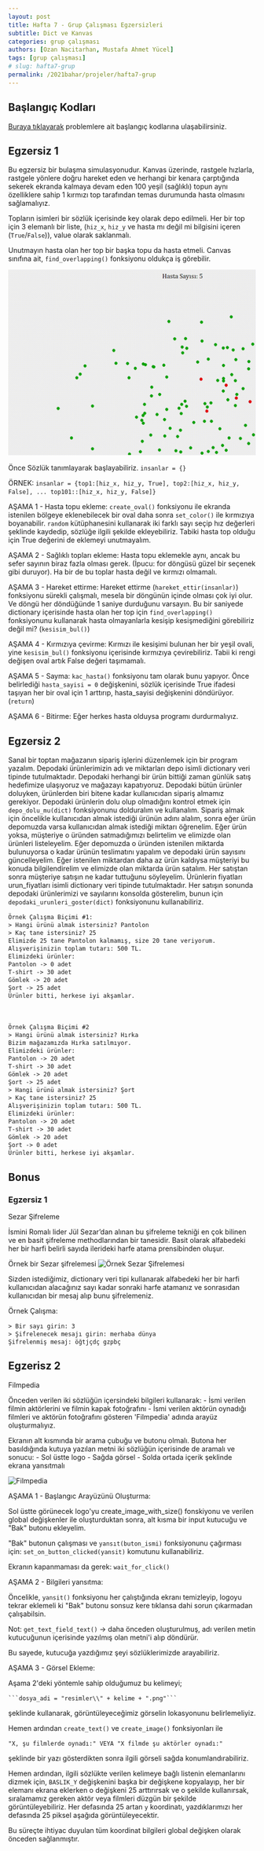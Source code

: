 ```yaml
---
layout: post
title: Hafta 7 - Grup Çalışması Egzersizleri
subtitle: Dict ve Kanvas
categories: grup çalışması
authors: [Ozan Nacitarhan, Mustafa Ahmet Yücel]
tags: [grup çalışması]
# slug: hafta7-grup
permalink: /2021bahar/projeler/hafta7-grup
---
```


## Başlangıç Kodları

[Buraya tıklayarak](https://drive.google.com/file/d/1uLWfRaJsG6yEXKs8fHYpOEAT4M3TIIFH/view?usp=sharing) problemlere ait başlangıç kodlarına ulaşabilirsiniz.


## Egzersiz 1

Bu egzersiz bir bulaşma simulasyonudur. Kanvas üzerinde, rastgele hızlarla, rastgele yönlere doğru hareket eden
ve herhangi bir kenara çarptığında sekerek ekranda kalmaya devam eden 100 yeşil (sağlıklı) topun aynı özelliklere
sahip 1 kırmızı top tarafından temas durumunda hasta olmasını sağlamalıyız.

Topların isimleri bir sözlük içerisinde key olarak depo edilmeli. Her bir top için 3 elemanlı bir liste, (```hiz_x```, ```hiz_y``` ve hasta mı değil mi bilgisini içeren (```True```/```False```)), value olarak saklanmalı.

Unutmayın hasta olan her top bir başka topu da hasta etmeli. Canvas sınıfına ait, ```find_overlapping()``` fonksiyonu oldukça iş görebilir.

![Hastalık Simulasyonu Animasyonu](infection.gif)

Önce Sözlük tanımlayarak başlayabiliriz. ```insanlar = {}```

ÖRNEK:
```insanlar = {top1:[hiz_x, hiz_y, True], top2:[hiz_x, hiz_y, False], ... top101::[hiz_x, hiz_y, False]}```

AŞAMA 1 - Hasta topu ekleme:
```create_oval()``` fonksiyonu ile ekranda istenilen bölgeye eklenebilecek bir oval daha sonra ```set_color()``` ile kırmızıya boyanabilir.
```random``` kütüphanesini kullanarak iki farklı sayı seçip hız değerleri şeklinde kaydedip, sözlüğe ilgili şekilde ekleyebiliriz.
Tabiki hasta top olduğu için True değerini de eklemeyi unutmayalım.

AŞAMA 2 - Sağlıklı topları ekleme:
Hasta topu eklemekle aynı, ancak bu sefer sayının biraz fazla olması gerek. (İpucu: for döngüsü güzel bir seçenek gibi duruyor).
Ha bir de bu toplar hasta değil ve kırmızı olmamalı.

AŞAMA 3 - Hareket ettirme:
Hareket ettirme (```hareket_ettir(insanlar)```) fonksiyonu sürekli çalışmalı, mesela bir döngünün içinde olması çok iyi olur. Ve döngü her döndüğünde 1 saniye durduğunu varsayın. Bu bir saniyede dictionary içerisinde hasta olan her top için ```find_overlapping()``` fonksiyonunu kullanarak hasta olmayanlarla kesişip kesişmediğini görebiliriz değil mi? (```kesisim_bul()```)

AŞAMA 4 - Kırmızıya çevirme:
Kırmızı ile kesişimi bulunan her bir yeşil ovali, yine ```kesisim_bul()``` fonksiyonu içerisinde kırmızıya çevirebiliriz.
Tabii ki rengi değişen oval artık False değeri taşımamalı.

AŞAMA 5 - Sayma:
```kac_hasta()``` fonksiyonu tam olarak bunu yapıyor. Önce belirlediği ```hasta_sayisi = 0``` değişkenini,
sözlük içerisinde True ifadesi taşıyan her bir oval için 1 arttırıp, hasta_sayisi değişkenini
döndürüyor. (```return```)

AŞAMA 6 - Bitirme:
Eğer herkes hasta olduysa programı durdurmalıyız.



## Egzersiz 2

Sanal bir toptan mağazanın sipariş işlerini düzenlemek için bir program yazalım.
Depodaki ürünlerimizin adı ve miktarları depo isimli dictionary veri tipinde tutulmaktadır.
Depodaki herhangi bir ürün bittiği zaman günlük satış hedefimize ulaşıyoruz ve mağazayı kapatıyoruz.
Depodaki bütün ürünler doluyken, ürünlerden biri bitene kadar kullanıcıdan sipariş almamız gerekiyor.
Depodaki ürünlerin dolu olup olmadığını kontrol etmek için `depo_dolu_mu(dict)` fonksiyonunu dolduralım ve kullanalım.
Sipariş almak için öncelikle kullanıcıdan almak istediği ürünün adını alalım, sonra eğer ürün depomuzda varsa
kullanıcıdan almak istediği miktarı öğrenelim. Eğer ürün yoksa, müşteriye o üründen satmadığımızı belirtelim 
ve elimizde olan ürünleri listeleyelim.
Eğer depomuzda o üründen istenilen miktarda bulunuyorsa o kadar ürünün teslimatını yapalım ve
depodaki ürün sayısını güncelleyelim. Eğer istenilen miktardan daha az ürün kaldıysa
müşteriyi bu konuda bilgilendirelim ve elimizde olan miktarda ürün satalım.
Her satıştan sonra müşteriye satışın ne kadar tuttuğunu söyleyelim.
Ürünlerin fiyatları urun_fiyatları isimli dictionary veri tipinde tutulmaktadır.
Her satışın sonunda depodaki ürünlerimizi ve sayılarını konsolda gösterelim, bunun için
`depodaki_urunleri_goster(dict)` fonksiyonunu kullanabiliriz.

```
Örnek Çalışma Biçimi #1:
> Hangi ürünü almak istersiniz? Pantolon
> Kaç tane istersiniz? 25
Elimizde 25 tane Pantolon kalmamış, size 20 tane veriyorum.
Alışverişinizin toplam tutarı: 500 TL.
Elimizdeki ürünler:
Pantolon -> 0 adet
T-shirt -> 30 adet
Gömlek -> 20 adet
Şort -> 25 adet
Ürünler bitti, herkese iyi akşamlar.



Örnek Çalışma Biçimi #2
> Hangi ürünü almak istersiniz? Hırka
Bizim mağazamızda Hırka satılmıyor.
Elimizdeki ürünler:
Pantolon -> 20 adet
T-shirt -> 30 adet
Gömlek -> 20 adet
Şort -> 25 adet
> Hangi ürünü almak istersiniz? Şort
> Kaç tane istersiniz? 25
Alışverişinizin toplam tutarı: 500 TL.
Elimizdeki ürünler:
Pantolon -> 20 adet
T-shirt -> 30 adet
Gömlek -> 20 adet
Şort -> 0 adet
Ürünler bitti, herkese iyi akşamlar.
```

## Bonus

### Egzersiz 1

Sezar Şifreleme

İsmini Romalı lider Jül Sezar’dan alınan bu şifreleme tekniği en çok bilinen ve en basit şifreleme methodlarından bir tanesidir. Basit olarak alfabedeki her bir harfi belirli sayıda ilerideki harfe atama prensibinden oluşur. 


Örnek bir Sezar şifrelemesi
![Örnek Sezar Şifrelemesi](sezar.jpg)

Sizden istediğimiz, dictionary veri tipi kullanarak alfabedeki her bir harfi kullanıcıdan alacağınız sayı kadar sonraki harfe atamanız ve sonrasıdan kullanıcıdan bir mesaj alıp bunu şifrelemeniz. 

Örnek Çalışma:
```
> Bir sayı girin: 3
> Şifrelenecek mesajı girin: merhaba dünya
Şifrelenmiş mesaj: öğtjçdç gzpbç
```

## Egzerisz 2

Filmpedia

Önceden verilen iki sözlüğün içersindeki bilgileri kullanarak:
    - İsmi verilen filmin aktörlerini ve filmin kapak fotoğrafını
    - İsmi verilen aktörün oynadığı filmleri ve aktörün fotoğrafını
gösteren 'Filmpedia' adında arayüz oluşturmalıyız.

Ekranın alt kısmında bir arama çubuğu ve butonu olmalı. Butona her basıldığında
kutuya yazılan metni iki sözlüğün içerisinde de aramalı ve sonucu:
    - Sol üstte logo
    - Sağda görsel
    - Solda ortada içerik
şeklinde ekrana yansıtmalı

![Filmpedia](filmpedia.gif)

AŞAMA 1 - Başlangıc Arayüzünü Oluşturma:

Sol üstte görünecek logo'yu create_image_with_size() fonskiyonu ve verilen
global değişkenler ile oluşturduktan sonra, alt kısma bir input kutucuğu ve "Bak"
butonu ekleyelim.

"Bak" butonun çalışması ve ```yansıt(buton_ismi)``` fonksiyonunu çağırması için:
```set_on_button_clicked(yansit)``` komutunu kullanabiliriz.

Ekranın kapanmaması da gerek: ```wait_for_click()```

AŞAMA 2 - Bilgileri yansıtma:

Öncelikle, ```yansit()``` fonksiyonu her çalıştığında ekranı temizleyip, logoyu tekrar
eklemeli ki "Bak" butonu sonsuz kere tıklansa dahi sorun çıkarmadan çalışabilsin.

Not: ```get_text_field_text()``` -> daha önceden oluşturulmuş, adı verilen metin kutucuğunun
içerisinde yazılmış olan metni'i alıp döndürür.

Bu sayede, kutucuğa yazdığımız şeyi sözlüklerimizde arayabiliriz.

AŞAMA 3 - Görsel Ekleme:

Aşama 2'deki yöntemle sahip olduğumuz bu kelimeyi;
    
    ```dosya_adi = "resimler\\" + kelime + ".png"```

şeklinde kullanarak, görüntüleyeceğimiz görselin lokasyonunu belirlemeliyiz.

Hemen ardından ```create_text()``` ve ```create_image()``` fonksiyonları ile
 
    "X, şu filmlerde oynadı:" VEYA "X filmde şu aktörler oynadı:"

şeklinde bir yazı gösterdikten sonra ilgili görseli sağda konumlandırabiliriz.

Hemen ardından, ilgili sözlükte verilen kelimeye bağlı listenin elemanlarını dizmek için,
```BASLIK_Y``` değişkenini başka bir değişkene kopyalayıp, her bir elemanı ekrana eklerken o değişkeni 25
arttırırsak ve o şekilde kullanırsak, sıralamamız gereken aktör veya filmleri düzgün bir şekilde
görüntüleyebiliriz. Her defasında 25 artan ```y``` koordinatı, yazdıklarımızı her defasında 25 piksel aşağıda
görüntüleyecektir.

Bu süreçte ihtiyac duyulan tüm koordinat bilgileri global değişken olarak önceden sağlanmıştır.



